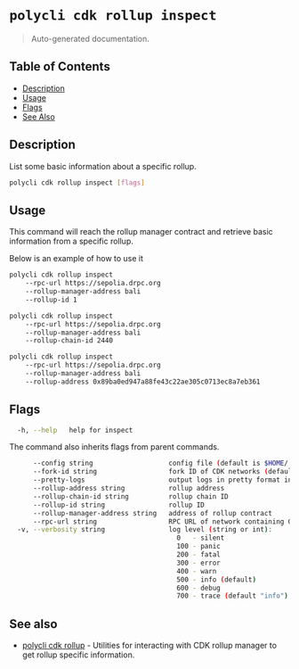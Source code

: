 # `polycli cdk rollup inspect`

> Auto-generated documentation.

## Table of Contents

- [Description](#description)
- [Usage](#usage)
- [Flags](#flags)
- [See Also](#see-also)

## Description

List some basic information about a specific rollup.

```bash
polycli cdk rollup inspect [flags]
```

## Usage

This command will reach the rollup manager contract and retrieve basic information from a specific rollup.

Below is an example of how to use it

```bash
polycli cdk rollup inspect
    --rpc-url https://sepolia.drpc.org
    --rollup-manager-address bali
    --rollup-id 1

polycli cdk rollup inspect
    --rpc-url https://sepolia.drpc.org
    --rollup-manager-address bali
    --rollup-chain-id 2440

polycli cdk rollup inspect
    --rpc-url https://sepolia.drpc.org
    --rollup-manager-address bali
    --rollup-address 0x89ba0ed947a88fe43c22ae305c0713ec8a7eb361
```

## Flags

```bash
  -h, --help   help for inspect
```

The command also inherits flags from parent commands.

```bash
      --config string                   config file (default is $HOME/.polygon-cli.yaml)
      --fork-id string                  fork ID of CDK networks (default "12")
      --pretty-logs                     output logs in pretty format instead of JSON (default true)
      --rollup-address string           rollup address
      --rollup-chain-id string          rollup chain ID
      --rollup-id string                rollup ID
      --rollup-manager-address string   address of rollup contract
      --rpc-url string                  RPC URL of network containing CDK contracts (default "http://localhost:8545")
  -v, --verbosity string                log level (string or int):
                                          0   - silent
                                          100 - panic
                                          200 - fatal
                                          300 - error
                                          400 - warn
                                          500 - info (default)
                                          600 - debug
                                          700 - trace (default "info")
```

## See also

- [polycli cdk rollup](polycli_cdk_rollup.md) - Utilities for interacting with CDK rollup manager to get rollup specific information.

